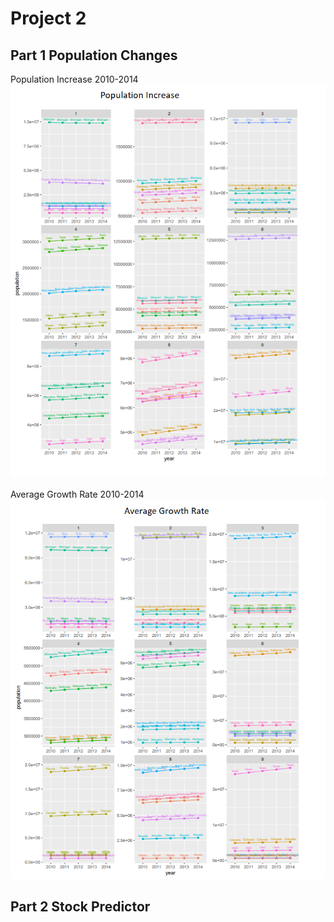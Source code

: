 # Project 2

## Part 1 Population Changes

Population Increase 2010-2014
![](Populationincrease.png)

Average Growth Rate 2010-2014
![](averagegrowthrate.png)

## Part 2 Stock Predictor
